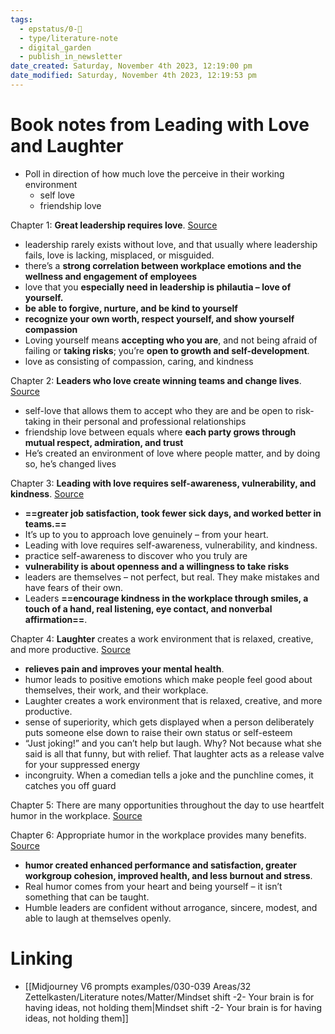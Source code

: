 ```yaml
---
tags:
  - epstatus/0-🌰
  - type/literature-note
  - digital_garden
  - publish_in_newsletter
date_created: Saturday, November 4th 2023, 12:19:00 pm
date_modified: Saturday, November 4th 2023, 12:19:53 pm
---
```

# Book notes from Leading with Love and Laughter

+ Poll in direction of how much love the perceive in their working environment
	+ self love
	+ friendship love

Chapter 1: **Great leadership requires love**. [Source](https://blinkist.com/nc/reader/leading-with-love-and-laughter-en?chapter=1)
- leadership rarely exists without love, and that usually where leadership fails, love is lacking, misplaced, or misguided.
- there’s a **strong correlation between workplace emotions and the wellness and engagement of employees**
- love that you **especially need in leadership is philautia – love of yourself.**
- **be able to forgive, nurture, and be kind to yourself**
- **recognize your own worth, respect yourself, and show yourself compassion**
- Loving yourself means **accepting who you are**, and not being afraid of failing or **taking risks**; you’re **open to growth and self-development**.
-  love as consisting of compassion, caring, and kindness

Chapter 2: **Leaders who love create winning teams and change lives**. [Source](https://blinkist.com/nc/reader/leading-with-love-and-laughter-en?chapter=2)
- self-love that allows them to accept who they are and be open to risk-taking in their personal and professional relationships
- friendship love between equals where **each party grows through mutual respect, admiration, and trust**
- He’s created an environment of love where people matter, and by doing so, he’s changed lives

Chapter 3: **Leading with love requires self-awareness, vulnerability, and kindness**. [Source](https://blinkist.com/nc/reader/leading-with-love-and-laughter-en?chapter=3)
- **==greater job satisfaction, took fewer sick days, and worked better in teams.==** 
- It’s up to you to approach love genuinely – from your heart.
- Leading with love requires self-awareness, vulnerability, and kindness.
-  practice self-awareness to discover who you truly are
- **vulnerability is about openness and a willingness to take risks**
- leaders are themselves – not perfect, but real. They make mistakes and have fears of their own.
- Leaders **==encourage kindness in the workplace through smiles, a touch of a hand, real listening, eye contact, and nonverbal affirmation==**.

Chapter 4: **Laughter** creates a work environment that is relaxed, creative, and more productive. [Source](https://blinkist.com/nc/reader/leading-with-love-and-laughter-en?chapter=4)
- **relieves pain and improves your mental health**.
- humor leads to positive emotions which make people feel good about themselves, their work, and their workplace.
- Laughter creates a work environment that is relaxed, creative, and more productive.
- sense of superiority, which gets displayed when a person deliberately puts someone else down to raise their own status or self-esteem
- “Just joking!” and you can’t help but laugh. Why? Not because what she said is all that funny, but with relief. That laughter acts as a release valve for your suppressed energy
- incongruity. When a comedian tells a joke and the punchline comes, it catches you off guard

Chapter 5: There are many opportunities throughout the day to use heartfelt humor in the workplace. [Source](https://blinkist.com/nc/reader/leading-with-love-and-laughter-en?chapter=5)

Chapter 6: Appropriate humor in the workplace provides many benefits. [Source](https://blinkist.com/nc/reader/leading-with-love-and-laughter-en?chapter=6)
- **humor created enhanced performance and satisfaction, greater workgroup cohesion, improved health, and less burnout and stress**.
- Real humor comes from your heart and being yourself – it isn’t something that can be taught.
- Humble leaders are confident without arrogance, sincere, modest, and able to laugh at themselves openly.

# Linking
+ [[Midjourney V6 prompts examples/030-039 Areas/32 Zettelkasten/Literature notes/Matter/Mindset shift -2- Your brain is for having ideas, not holding them|Mindset shift -2- Your brain is for having ideas, not holding them]]